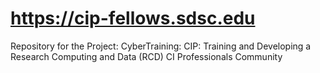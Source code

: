 #  https://cip-fellows.sdsc.edu

Repository for the Project: CyberTraining: CIP: Training and Developing a Research Computing and Data (RCD) CI Professionals Community
